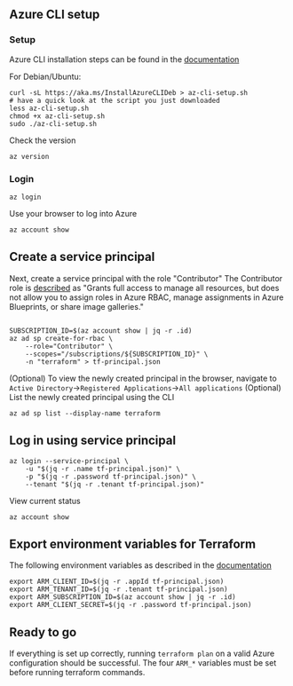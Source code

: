 ## Azure CLI setup
### Setup

Azure CLI installation steps can be found in the [documentation](https://docs.microsoft.com/en-us/cli/azure/install-azure-cli) 

For Debian/Ubuntu:
```
curl -sL https://aka.ms/InstallAzureCLIDeb > az-cli-setup.sh
# have a quick look at the script you just downloaded
less az-cli-setup.sh
chmod +x az-cli-setup.sh
sudo ./az-cli-setup.sh
```
Check the version
```
az version
```
### Login
```
az login
```
Use your browser to log into Azure

```
az account show
```

## Create a service principal

Next, create a service principal with the role "Contributor"
The Contributor role is [described](https://docs.microsoft.com/en-us/azure/role-based-access-control/built-in-roles) as "Grants full access to manage all resources, but does not allow you to assign roles in Azure RBAC, manage assignments in Azure Blueprints, or share image galleries."
```.

SUBSCRIPTION_ID=$(az account show | jq -r .id)
az ad sp create-for-rbac \
    --role="Contributor" \
    --scopes="/subscriptions/${SUBSCRIPTION_ID}" \
    -n "terraform" > tf-principal.json
```

(Optional) To view the newly created principal in the browser, navigate to `Active Directory`->`Registered Applications`->`All applications`
(Optional) List the newly created principal using the CLI
```
az ad sp list --display-name terraform
```
## Log in using service principal
```
az login --service-principal \
    -u "$(jq -r .name tf-principal.json)" \
    -p "$(jq -r .password tf-principal.json)" \
    --tenant "$(jq -r .tenant tf-principal.json)"
```

View current status
```
az account show
```

## Export environment variables for Terraform
The following environment variables as described in the [documentation](https://registry.terraform.io/providers/hashicorp/azurerm/latest/docs/guides/service_principal_client_secret#configuring-the-service-principal-in-terraform)
```
export ARM_CLIENT_ID=$(jq -r .appId tf-principal.json)
export ARM_TENANT_ID=$(jq -r .tenant tf-principal.json)
export ARM_SUBSCRIPTION_ID=$(az account show | jq -r .id)
export ARM_CLIENT_SECRET=$(jq -r .password tf-principal.json)
```

## Ready to go
If everything is set up correctly, running `terraform plan` on a valid Azure configuration should be successful.
The four `ARM_*` variables must be set before running terraform commands.
